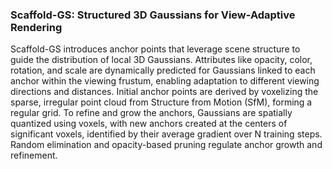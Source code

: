 ### Scaffold-GS: Structured 3D Gaussians for View-Adaptive Rendering

Scaffold-GS introduces anchor points that leverage scene structure to guide the distribution of local 3D Gaussians. Attributes like opacity, color, rotation, and scale are dynamically predicted for Gaussians linked to each anchor within the viewing frustum, enabling adaptation to different viewing directions and distances. Initial anchor points are derived by voxelizing the sparse, irregular point cloud from Structure from Motion (SfM), forming a regular grid. To refine and grow the anchors, Gaussians are spatially quantized using voxels, with new anchors created at the centers of significant voxels, identified by their average gradient over N training steps. Random elimination and opacity-based pruning regulate anchor growth and refinement.